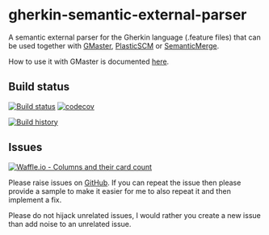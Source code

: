 # gherkin-semantic-external-parser
A semantic external parser for the Gherkin language (.feature files) that can be used together with [GMaster](https://gmaster.io), [PlasticSCM](https://www.plasticscm.com) or [SemanticMerge](https://semanticmerge.com/).

How to use it with GMaster is documented [here](http://blog.gmaster.io/2018/03/using-external-parsers-with-gmaster.html).

## Build status
[![Build status](https://ci.appveyor.com/api/projects/status/lrqlsippov2ba0pd/branch/master?svg=true)](https://ci.appveyor.com/project/RalfKoban/gherkin-semantic-external-parser/branch/master)
[![codecov](https://codecov.io/gh/RalfKoban/gherkin-semantic-external-parser/branch/master/graph/badge.svg)](https://codecov.io/gh/RalfKoban/gherkin-semantic-external-parser)

[![Build history](https://buildstats.info/appveyor/chart/RalfKoban/gherkin-semantic-external-parser)](https://ci.appveyor.com/project/RalfKoban/gherkin-semantic-external-parser/history)

## Issues
[![Waffle.io - Columns and their card count](https://badge.waffle.io/RalfKoban/gherkin-semantic-external-parser.svg?columns=all)](https://waffle.io/RalfKoban/gherkin-semantic-external-parser)

Please raise issues on [GitHub](https://github.com/RalfKoban/gherkin-semantic-external-parser/issues).
If you can repeat the issue then please provide a sample to make it easier for me to also repeat it and then implement a fix.

Please do not hijack unrelated issues, I would rather you create a new issue than add noise to an unrelated issue.
